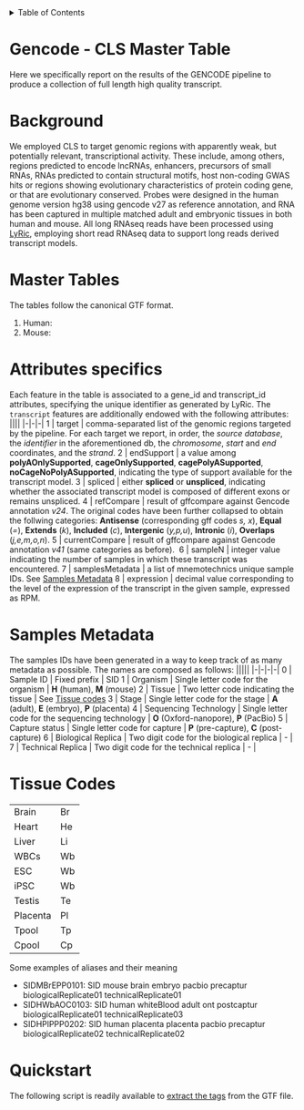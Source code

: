 <!-- TABLE OF CONTENTS -->
<details>
  <summary>Table of Contents</summary>
  <ol>
    <li><a href="#gencode---cls-master-table">Gencode - CLS Master TableAbout The Project</a> </li>
    <li><a href="#background">Background</a></li>
    <li>
      <a href="#master-tables">Master Tables</a>
      <ol>
        <li><a href="#attributes-specifics">Attributes specifics</a>
          <ol>
            <li><a href="#samples-metadata">Samples Metadata</a></li>
            <li><a href="#tissue-codes">Tissue Codes</a></li>
          </ol>
        </li>
      </ol>
    </il>
    <li><a href="#quickstart">Quickstart</a></il>
    </lo>
</details>

# Gencode - CLS Master Table
Here we specifically report on the results of the GENCODE pipeline to produce a collection of full length high quality transcript. 

# Background
We employed CLS to target genomic regions with apparently weak, but potentially relevant, transcriptional activity. These include, among others, regions predicted to encode lncRNAs, enhancers, precursors of small RNAs, RNAs predicted to contain structural motifs, host non-coding GWAS hits or regions showing evolutionary characteristics of protein coding gene, or that are evolutionary conserved. Probes were designed in the human genome version hg38 using gencode v27 as reference annotation, and RNA has been captured in multiple matched adult and embryonic tissues in both human and mouse. All long RNAseq reads have been processed using [LyRic](https://github.com/guigolab/LyRic), employing short read RNAseq data to support long reads derived transcript models.

# Master Tables
The tables follow the canonical GTF format.

1. Human:
2. Mouse:

# Attributes specifics
Each feature in the table is associated to a gene_id and transcript_id attributes, specifying the unique identifier as generated by LyRic.
The `transcript` features are additionally endowed with the following attributes:
||||
|-|-|-|
1 | target | comma-separated list of the genomic regions targeted by the pipeline. For each target we report, in order, the *source database*, the *identifier* in the aforementioned db, the *chromosome*, *start* and *end* coordinates, and the *strand*.
2 | endSupport | a value among **polyAOnlySupported**, **cageOnlySupported**, **cagePolyASupported**, **noCageNoPolyASupported**, indicating the type of support available for the transcript model.
3 | spliced | either **spliced** or **unspliced**, indicating whether the associated transcript model is composed of different exons or remains unspliced.
4 | refCompare | result of gffcompare against Gencode annotation *v24*. The original codes have been further collapsed to obtain the follwing categories: **Antisense** (corresponding gff codes *s, x*), **Equal** (*=*), **Extends** (*k*), **Included** (*c*), **Intergenic** (*y,p,u*), **Intronic** (*i*), **Overlaps** (*j,e,m,o,n*).
5 | currentCompare | result of gffcompare against Gencode annotation *v41* (same categories as before). 
6 | sampleN | integer value indicating the number of samples in which these transcript was encountered.
7 | samplesMetadata | a list of mnemotechnics unique sample IDs. See [Samples Metadata](#samples-metadata)
8 | expression | decimal value corresponding to the level of the expression of the transcript in the given sample, expressed as RPM.

# Samples Metadata
The samples IDs have been generated in a way to keep track of as many metadata as possible. The names are composed as follows:
|||||
|-|-|-|-|
0 | Sample ID | Fixed prefix | SID
1 | Organism | Single letter code for the organism | **H** (human), **M** (mouse)
2 | Tissue | Two letter code indicating the tissue | See [Tissue codes](#tissue-codes)
3 | Stage  | Single letter code for the stage | **A** (adult), **E** (embryo), **P** (placenta)
4 | Sequencing Technology | Single letter code for the sequencing technology | **O** (Oxford-nanopore), **P** (PacBio)
5 | Capture status  | Single letter code for capture | **P** (pre-capture), **C** (post-capture)
6 | Biological Replica | Two digit code for the biological replica | - |
7 | Technical Replica | Two digit code for the technical replica | - |

# Tissue Codes
|||
|-|-|
Brain | Br
Heart | He
Liver | Li
WBCs | Wb
ESC | Wb
iPSC | Wb
Testis | Te
Placenta | Pl
Tpool | Tp
Cpool | Cp

Some examples of aliases and their meaning
 * SIDMBrEPP0101: SID mouse brain embryo pacbio precaptur biologicalReplicate01 technicalReplicate01
 * SIDHWbAOC0103: SID human whiteBlood adult ont postcaptur biologicalReplicate01 technicalReplicate03
 * SIDHPlPPP0202: SID human placenta placenta pacbio precaptur biologicalReplicate02 technicalReplicate02

# Quickstart
The following script is readily available to [extract the tags](https://github.com/abreschi/utils/blob/master/extract.gtf.tags.sh) from the GTF file.
